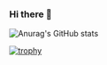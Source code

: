 ### Hi there 👋

![Anurag's GitHub stats](https://github-readme-stats.vercel.app/api?username=yu-sakana&show_icons=true&theme=transparent)

[![trophy](https://github-profile-trophy.vercel.app/?username=yu-sakana&theme=onedark&column=7
)](https://github.com/ryo-ma/github-profile-trophy)
<!--
**yu-sakana/yu-sakana** is a ✨ _special_ ✨ repository because its `README.md` (this file) appears on your GitHub profile.

Here are some ideas to get you started:

- 🔭 I’m currently working on ...
- 🌱 I’m currently learning ...
- 👯 I’m looking to collaborate on ...
- 🤔 I’m looking for help with ...
- 💬 Ask me about ...
- 📫 How to reach me: ...
- 😄 Pronouns: ...
- ⚡ Fun fact: ...
-->
